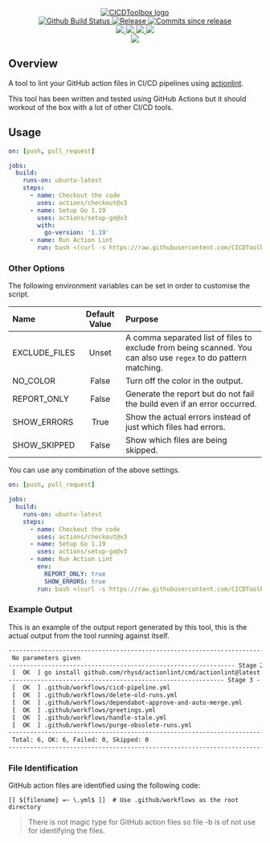 <p align="center">
    <a href="https://github.com/CICDToolbox/">
        <img src="https://cdn.wolfsoftware.com/assets/images/github/organisations/cicdtoolbox/black-and-white-circle-256.png" alt="CICDToolbox logo" />
    </a>
    <br />
    <a href="https://github.com/CICDToolbox/action-lint/actions/workflows/cicd-pipeline.yml">
        <img src="https://img.shields.io/github/workflow/status/CICDToolbox/action-lint/CICD%20Pipeline/master?style=for-the-badge" alt="Github Build Status">
    </a>
    <a href="https://github.com/CICDToolbox/action-lint/releases/latest">
        <img src="https://img.shields.io/github/v/release/CICDToolbox/action-lint?color=blue&label=Latest%20Release&style=for-the-badge" alt="Release">
    </a>
    <a href="https://github.com/CICDToolbox/action-lint/releases/latest">
        <img src="https://img.shields.io/github/commits-since/CICDToolbox/action-lint/latest.svg?color=blue&style=for-the-badge" alt="Commits since release">
    </a>
    <br />
    <a href="https://github.com/CICDToolbox/action-lint/blob/master/.github/CODE_OF_CONDUCT.md">
        <img src="https://img.shields.io/badge/Code%20of%20Conduct-blue?style=for-the-badge" />
    </a>
    <a href="https://github.com/CICDToolbox/action-lint/blob/master/.github/CONTRIBUTING.md">
        <img src="https://img.shields.io/badge/Contributing-blue?style=for-the-badge" />
    </a>
    <a href="https://github.com/CICDToolbox/action-lint/blob/master/.github/SECURITY.md">
        <img src="https://img.shields.io/badge/Report%20Security%20Concern-blue?style=for-the-badge" />
    </a>
    <a href="https://github.com/CICDToolbox/action-lint/issues">
        <img src="https://img.shields.io/badge/Get%20Support-blue?style=for-the-badge" />
    </a>
    <br />
    <a href="https://wolfsoftware.com/">
        <img src="https://img.shields.io/badge/Created%20by%20Wolf%20Software-blue?style=for-the-badge" />
    </a>
</p>

## Overview

A tool to lint your GitHub action files in CI/CD pipelines using [actionlint](https://github.com/rhysd/actionlint).

This tool has been written and tested using GitHub Actions but it should workout of the box with a lot of other CI/CD tools.

## Usage

```yml
on: [push, pull_request]

jobs:
  build:
    runs-on: ubuntu-latest
    steps:
      - name: Checkout the code
        uses: actions/checkout@v3
      - name: Setup Go 1.19
        uses: actions/setup-go@v3
        with:
          go-version: '1.19'
      - name: Run Action Lint
        run: bash <(curl -s https://raw.githubusercontent.com/CICDToolbox/action-lint/master/pipeline.sh)
```

### Other Options

The following environment variables can be set in order to customise the script.

| Name          | Default Value  | Purpose                                                                                                         |
| :------------ | :------------: | :-------------------------------------------------------------------------------------------------------------- |
| EXCLUDE_FILES | Unset          | A comma separated list of files to exclude from being scanned. You can also use `regex` to do pattern matching. |
| NO_COLOR      | False          | Turn off the color in the output.                                                                               |
| REPORT_ONLY   | False          | Generate the report but do not fail the build even if an error occurred.                                        |
| SHOW_ERRORS   | True           | Show the actual errors instead of just which files had errors.                                                  |
| SHOW_SKIPPED  | False          | Show which files are being skipped.                                                                             |

You can use any combination of the above settings.

```yml
on: [push, pull_request]

jobs:
  build:
    runs-on: ubuntu-latest
    steps:
      - name: Checkout the code
        uses: actions/checkout@v3
      - name: Setup Go 1.19
        uses: actions/setup-go@v3
      - name: Run Action Lint
        env:
          REPORT_ONLY: true
          SHOW_ERRORS: true
        run: bash <(curl -s https://raw.githubusercontent.com/CICDToolbox/action-lint/master/pipeline.sh)
```

### Example Output

This is an example of the output report generated by this tool, this is the actual output from the tool running against itself.

```html
-------------------------------------------------------------------------- Stage 1 - Parameters --
 No parameters given
--------------------------------------------------------------- Stage 2 - Install Prerequisites --
 [  OK  ] go install github.com/rhysd/actionlint/cmd/actionlint@latest
------------------------------------------------------------ Stage 3 - Run actionlint (v1.6.17) --
 [  OK  ] .github/workflows/cicd-pipeline.yml
 [  OK  ] .github/workflows/delete-old-runs.yml
 [  OK  ] .github/workflows/dependabot-approve-and-auto-merge.yml
 [  OK  ] .github/workflows/greetings.yml
 [  OK  ] .github/workflows/handle-stale.yml
 [  OK  ] .github/workflows/purge-obsolete-runs.yml
------------------------------------------------------------------------------ Stage 4 - Report --
 Total: 6, OK: 6, Failed: 0, Skipped: 0
---------------------------------------------------------------------------- Stage 5 - Complete --
```

### File Identification

GitHub action files are identified using the following code:

```shell
[[ ${filename} =~ \.yml$ ]]  # Use .github/workflows as the root directory
```

> There is not magic type for GitHub action files so file -b is of not use for identifying the files.
